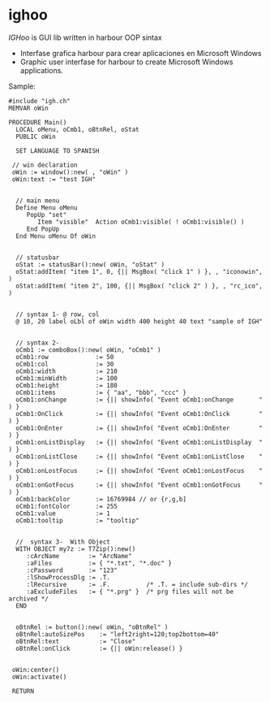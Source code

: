 # ighoo

*IGHoo* is GUI lib written in harbour OOP sintax
 
* Interfase grafica harbour para crear aplicaciones en Microsoft Windows 
* Graphic user interfase for harbour to create Microsoft Windows applications.

Sample:

    #include "igh.ch"
    MEMVAR oWin

    PROCEDURE Main()
      LOCAL oMenu, oCmb1, oBtnRel, oStat
      PUBLIC oWin
      
      SET LANGUAGE TO SPANISH

     // win declaration
     oWin := window():new( , "oWin" )
     oWin:text := "test IGH"


      // main menu 
      Define Menu oMenu
         PopUp "set"
            Item "visible"  Action oCmb1:visible( ! oCmb1:visible() )
         End PopUp
      End Menu oMenu Of oWin


      // statusbar
      oStat := statusBar():new( oWin, "oStat" )
      oStat:addItem( "item 1", 0, {|| MsgBox( "click 1" ) }, , "iconowin", )
      oStat:addItem( "item 2", 100, {|| MsgBox( "click 2" ) }, , "rc_ico", )


      // syntax 1- @ row, col 
      @ 10, 20 label oLbl of oWin width 400 height 40 text "sample of IGH"


      // syntax 2-
      oCmb1 := comboBox():new( oWin, "oCmb1" )
      oCmb1:row             := 50
      oCmb1:col             := 30
      oCmb1:width           := 210
      oCmb1:minWidth        := 100
      oCmb1:height          := 180     
      oCmb1:items           := { "aa", "bbb", "ccc" }
      oCmb1:onChange        := {|| showInfo( "Event oCmb1:onChange       " ) }
      oCmb1:OnClick         := {|| showInfo( "Event oCmb1:OnClick        " ) }
      oCmb1:OnEnter         := {|| showInfo( "Event oCmb1:OnEnter        " ) }
      oCmb1:onListDisplay   := {|| showInfo( "Event oCmb1:onListDisplay  " ) }
      oCmb1:onListClose     := {|| showInfo( "Event oCmb1:onListClose    " ) }
      oCmb1:onLostFocus     := {|| showInfo( "Event oCmb1:onLostFocus    " ) }
      oCmb1:onGotFocus      := {|| showInfo( "Event oCmb1:onGotFocus     " ) }
      oCmb1:backColor       := 16769984 // or {r,g,b]
      oCmb1:fontColor       := 255
      oCmb1:value           := 1
      oCmb1:tooltip         := "tooltip"


      //  syntax 3-  With Object
      WITH OBJECT my7z := T7Zip():new()
         :cArcName        := "ArcName"
         :aFiles          := { "*.txt", "*.doc" }
         :cPassword       := "123"
         :lShowProcessDlg := .T.
         :lRecursive      := .F.          /* .T. = include sub-dirs */
         :aExcludeFiles   := { "*.prg" }  /* prg files will not be archived */
      END   


      oBtnRel := button():new( oWin, "oBtnRel" )
      oBtnRel:autoSizePos    := "left2right=120;top2bottom=40"
      oBtnRel:text           := "Close"
      oBtnRel:onClick        := {|| oWin:release() }


     oWin:center()
     oWin:activate()

     RETURN
